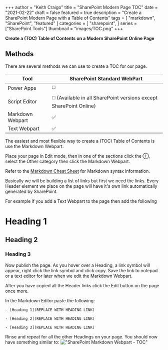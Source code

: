 +++
author = "Keith Craigo"
title = "SharePoint Modern Page TOC"
date = "2021-02-22"
draft = false
featured = true
description = "Create a SharePoint Modern Page with a Table of Contents"
tags = [
    "markdown",
    "SharePoint",
    "featured"
]
categories = [
    "sharepoint",
]
series = ["SharePoint Tools"]
thumbnail = "images/TOC.png"
+++

**Create a (TOC) Table of Contents on a Modern SharePoint Online Page**

## Methods

There are several methods we can use to create a TOC for our page.

   Tool | SharePoint Standard WebPart
--------|------
  Power Apps | :white_medium_square:
  Script Editor | :white_medium_square: (Available in all SharePoint versions except SharePoint Online)
  Markdown Webpart | :white_check_mark:
  Text Webpart | :white_check_mark:

The easiest and most flexible way to create a (TOC) Table of Contents is use the Markdown Webpart.

Place your page in Edit mode, then in one of the sections click the ⊕, select the Other category then click the Markdown Webpart.

Refer to the [Markdown Cheat Sheet](https://www.markdownguide.org/basic-syntax) for Markdown syntax information.

Basically we will be building a list of links but first we need the links.
Every Header element we place on the page will have it's own link automatically generated by SharePoint.

For example if you add a Text Webpart to the page then add the following
# Heading 1

## Heading 2

### Heading 3

Now publish the page. As you hover over a Heading, a link symbol will appear, right click the link symbol and click copy. Save the link to notepad or a text editor for later when we edit the Markdown Webpart.

After you have copied all the Header links click the Edit button on the page once more.

In the Markdown Editor paste the following:

`- [Heading 1](REPLACE WITH HEADING LINK)`

`- [Heading 2](REPLACE WITH HEADING LINK)`

`- [Heading 3](REPLACE WITH HEADING LINK)`

Rinse and repeat for all the other Headings on your page.
You should now have something similar to:
!["SharePoint Markdown Webpart - TOC"](/images/SP-ModernPage-TOC.png "SharePoint Markdown Webpart - TOC")